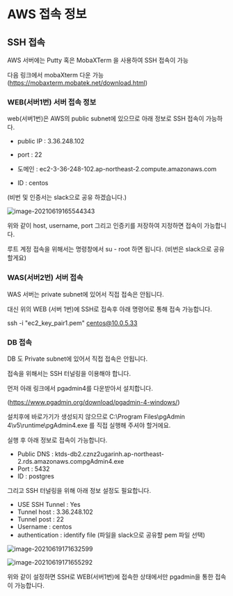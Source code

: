 # AWS 접속 정보



## SSH 접속

AWS 서버에는 Putty 혹은 MobaXTerm 을 사용하여 SSH 접속이 가능

다음 링크에서 mobaXterm 다운 가능 (https://mobaxterm.mobatek.net/download.html)

### WEB(서버1번) 서버 접속 정보

web(서버1번)은 AWS의 public subnet에 있으므로 아래 정보로 SSH 접속이 가능하다.

- public IP : 3.36.248.102

- port : 22

- 도메인 : ec2-3-36-248-102.ap-northeast-2.compute.amazonaws.com

- ID : centos

(비번 및 인증서는 slack으로 공유 하겠습니다.)

![image-20210619165544343](C:\Users\david\AppData\Roaming\Typora\typora-user-images\image-20210619165544343.png)



위와 같이 host, username, port 그리고 인증키를 저장하여 지정하면 접속이 가능합니다.

루트 계정 접속을 위해서는 명령창에서 su - root 하면 됩니다. (비번은 slack으로 공유할게요)



### WAS(서버2번) 서버 접속

WAS 서버는 private subnet에 있어서 직접 접속은 안됩니다.

대신 위의 WEB (서버 1번)에 SSH로 접속후 아래 명령어로 통해 접속 가능합니다.

 ssh -i "ec2_key_pair1.pem" centos@10.0.5.33 



### DB 접속

DB 도 Private subnet에 있어서 직접 접속은 안됩니다.

접속을 위해서는 SSH 터널링을 이용해야 합니다.

먼저 아래 링크에서 pgadmin4를 다운받아서 설치합니다.

(https://www.pgadmin.org/download/pgadmin-4-windows/)

설치후에 바로가기가 생성되지 않으므로 C:\Program Files\pgAdmin 4\v5\runtime\pgAdmin4.exe 를 직접 실행해 주셔야 할거에요.

실행 후  아래 정보로 접속이 가능합니다.

- Public DNS : ktds-db2.cznz2ugarinh.ap-northeast-2.rds.amazonaws.compgAdmin4.exe
- Port : 5432
- ID : postgres

그리고 SSH 터널링을 위해 아래 정보 설정도 필요합니다.

- USE SSH Tunnel : Yes
- Tunnel host : 3.36.248.102
- Tunnel post : 22
- Username : centos
- authentication : identify file (파일을 slack으로 공유할 pem 파일 선택)

![image-20210619171632599](C:\Users\david\AppData\Roaming\Typora\typora-user-images\image-20210619171632599.png)

![image-20210619171655292](C:\Users\david\AppData\Roaming\Typora\typora-user-images\image-20210619171655292.png)

위와 같이 설정하면 SSH로 WEB(서버1번)에 접속한 상태에서만 pgadmin을 통한 접속이 가능합니다.





